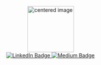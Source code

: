<div id="header" align="center">
           <center>
           <img src="https://media.giphy.com/media/MDb3XyNxoa3Yy7BpPr/giphy.gif" alt="centered image" width="125"/>
           </center>
<div id="badges">

<a href=" www.linkedin.com/in/ernest-odhiambo-6475a2161">
<img src="https://img.shields.io/badge/LinkedIn-blue?style=for-the-badge&logo=linkedin&logoColor=white" alt="LinkedIn Badge"/>
</a>
<a href="your-youtube-URL">
<img src="https://img.shields.io/badge/Medium-black?style=for-the-badge&logo=medium&logoColor=white" alt="Medium Badge"/>
</a>

</div>

<img src="https://komarev.com/ghpvc/?username=ProtocolWhisperer01&style=flat-square&color=blue" alt=""/>

</div>

<!--
**ProtocolWhisperer01/ProtocolWhisperer01** is a ✨ _special_ ✨ repository because its `README.md` (this file) appears on your GitHub profile.
